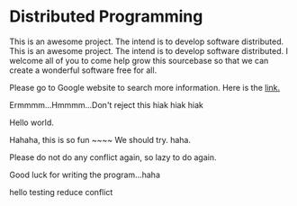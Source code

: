 Distributed Programming
=======================

This is an awesome project. The intend is to develop software distributed.
This is an awesome project. The intend is to develop software distributed. I welcome all of you to come help grow this sourcebase so that we can create a wonderful software free for all.


Please go to Google website to search more information. Here is the [link.](http://google.com)

Ermmmm...Hmmmm...Don't reject this hiak hiak hiak

Hello world.

Hahaha, this is so fun ~~~~ 
We should try. haha.

Please do not do any conflict again, so lazy to do again.

Good luck for writing the program...haha

hello testing reduce conflict


